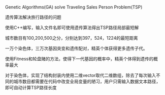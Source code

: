 Genetic Algorithms(GA) solve Traveling Sales Person Problem(TSP)

遗传算法解决旅行路径的问题

使用C++编写，输入文件名即可使用遗传算法得出TSP路径局部最短解

城市数目有100,200,500之分，分别达到397，524，1224的最短距离

一万个染色体，三万次基因突变和遗传配对，精英个体获得更多遗传子代。

使用Fitness和轮盘赌的方法，使得下一代基因的概率中，精英个体得到遗传的概率最大

对于染色体，实现了结构封装内使用二维vector取代二维数组，除去了每次输入不同的城市数目都需要在代码中改变全局变量的陋习，用户只需输入数据文本路径，即可自动计算TSP路径长度
